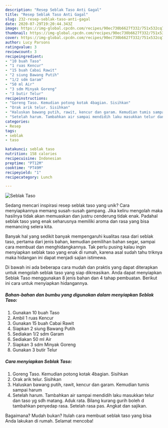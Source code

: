 ```yaml
---
description: "Resep Seblak Taso Anti Gagal"
title: "Resep Seblak Taso Anti Gagal"
slug: 232-resep-seblak-taso-anti-gagal
date: 2020-07-29T19:20:44.343Z
image: https://img-global.cpcdn.com/recipes/90ec730b6627f332/751x532cq70/seblak-taso-foto-resep-utama.jpg
thumbnail: https://img-global.cpcdn.com/recipes/90ec730b6627f332/751x532cq70/seblak-taso-foto-resep-utama.jpg
cover: https://img-global.cpcdn.com/recipes/90ec730b6627f332/751x532cq70/seblak-taso-foto-resep-utama.jpg
author: Lucy Parsons
ratingvalue: 3
reviewcount: 3
recipeingredient:
- "10 buah Taso"
- "1 ruas Kencur"
- "15 buah Cabai Rawit"
- "2 siung Bawang Putih"
- "1/2 sdm Garam"
- "50 ml Air"
- "3 sdm Minyak Goreng"
- "3 butir Telur"
recipeinstructions:
- "Goreng Taso. Kemudian potong kotak 4bagian. Sisihkan"
- "Orak arik telur. Sisihkan"
- "Haluskan bawang putih, rawit, kencur dan garam. Kemudian tumis sampai harum"
- "Setelah harum. Tambahkan air sampai mendidih laku masukkan telur dan taso yg sdh matang. Aduk rata. Bilang kurang gurih boleh d tambahkan penyedap rasa. Setelah rasa pas. Angkat dan sajikan."
categories:
- Resep
tags:
- seblak
- taso

katakunci: seblak taso 
nutrition: 158 calories
recipecuisine: Indonesian
preptime: "PT12M"
cooktime: "PT49M"
recipeyield: "1"
recipecategory: Lunch

---
```



![Seblak Taso](https://img-global.cpcdn.com/recipes/90ec730b6627f332/751x532cq70/seblak-taso-foto-resep-utama.jpg)

Sedang mencari inspirasi resep seblak taso yang unik? Cara menyiapkannya memang susah-susah gampang. Jika keliru mengolah maka hasilnya tidak akan memuaskan dan justru cenderung tidak enak. Padahal seblak taso yang enak seharusnya memiliki aroma dan rasa yang bisa memancing selera kita.

Banyak hal yang sedikit banyak mempengaruhi kualitas rasa dari seblak taso, pertama dari jenis bahan, kemudian pemilihan bahan segar, sampai cara membuat dan menghidangkannya. Tak perlu pusing kalau ingin menyiapkan seblak taso yang enak di rumah, karena asal sudah tahu triknya maka hidangan ini dapat menjadi sajian istimewa.




Di bawah ini ada beberapa cara mudah dan praktis yang dapat diterapkan untuk mengolah seblak taso yang siap dikreasikan. Anda dapat menyiapkan Seblak Taso menggunakan 8 jenis bahan dan 4 tahap pembuatan. Berikut ini cara untuk menyiapkan hidangannya.

<!--inarticleads1-->

##### Bahan-bahan dan bumbu yang digunakan dalam menyiapkan Seblak Taso:

1. Gunakan 10 buah Taso
1. Ambil 1 ruas Kencur
1. Gunakan 15 buah Cabai Rawit
1. Siapkan 2 siung Bawang Putih
1. Sediakan 1/2 sdm Garam
1. Sediakan 50 ml Air
1. Siapkan 3 sdm Minyak Goreng
1. Gunakan 3 butir Telur




<!--inarticleads2-->

##### Cara menyiapkan Seblak Taso:

1. Goreng Taso. Kemudian potong kotak 4bagian. Sisihkan
1. Orak arik telur. Sisihkan
1. Haluskan bawang putih, rawit, kencur dan garam. Kemudian tumis sampai harum
1. Setelah harum. Tambahkan air sampai mendidih laku masukkan telur dan taso yg sdh matang. Aduk rata. Bilang kurang gurih boleh d tambahkan penyedap rasa. Setelah rasa pas. Angkat dan sajikan.




Bagaimana? Mudah bukan? Itulah cara membuat seblak taso yang bisa Anda lakukan di rumah. Selamat mencoba!
